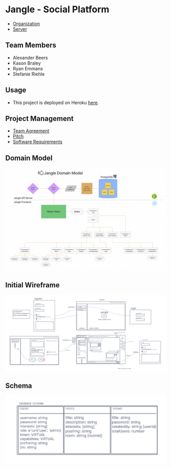 # Jangle - Social Platform

- [Organization](https://github.com/jangle401)
- [Server](https://github.com/jangle401/jangle-back)

## Team Members

- Alexander Beers
- Kason Braley
- Ryan Emmans
- Stefanie Riehle

## Usage 

- This project is deployed on Heroku [here](https://jangle-app.herokuapp.com/).

## Project Management

- [Team Agreement](./docs/TeamAgreement.md)
- [Pitch](./docs/Pitch.md)
- [Software Requirements](./docs/Requirements.md)

## Domain Model

<img src="./docs/img/domain-model.png" alt="Domain Model" width="600">

## Initial Wireframe

<img src="./docs/img/wireframe.png" alt="Wireframe" width="600">

## Schema

<img src="./docs/img/schema.png" alt="Schema" width="600">

<!-- ## Dependencies -->
